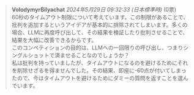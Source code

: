 > **VolodymyrBilyachat** *2024年5月29日 09:32:33 (日本標準時)* (0票)  
> 60秒のタイムアウト制限について考えています。この制限があることで、批判を追加するというアイデアが基本的に排除されてしまいます。多くの場合、LLMに再度呼び出して、その結果を検証したり批判させることで、結果を大幅に改善できるからです。  
> このコンペティションの目的は、LLMへの一回限りの呼び出し、つまりシングルショットで済ませることなのでしょうか？  
> 私は批判を持っていましたが、タイムアウトになるのを避けるためにそれを削除せざるを得ませんでした。その結果、即座に-60点が付いてしまったので、今はタイムアウトを避けるためにダミーの質問を返すことを選んでいます。
